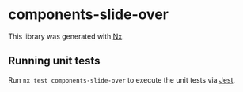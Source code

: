 # components-slide-over

This library was generated with [Nx](https://nx.dev).

## Running unit tests

Run `nx test components-slide-over` to execute the unit tests via [Jest](https://jestjs.io).
